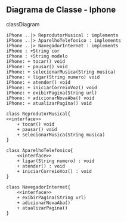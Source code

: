 ## Diagrama de Classe - Iphone

classDiagram

    iPhone ..|> ReprodutorMusical : implements
    iPhone ..|> AparelhoTelefonico : implements
    iPhone ..|> NavegadorInternet : implements
    iPhone : +String cor
    iPhone : +String modelo
    iPhone: + tocar() void
    iPhone: + pausar() void
    iPhone: + selecionarMusica(String musica)
    iPhone: + ligar(String numero) void
    iPhone: + atender() void
    iPhone: + iniciarCorreioVoz() void
    iPhone: + exibirPagina(String url)
    iPhone: + adicionarNovaAba() void
    iPhone: + atualizarPagina() void

    class ReprodutorMusical{
    <<interface>>
        + tocar() void
        + pausar() void
        + selecionarMusica(String musica)
    }

    class AparelhoTelefonico{
        <<interface>>
        + ligar(String numero) : void
        + atender() : void
        + iniciarCorreioVoz() : void
    }

    class NavegadorInternet{
        <<interface>>
        + exibirPagina(String url)
        + adicionarNovaAba()
        + atualizarPagina()
    }